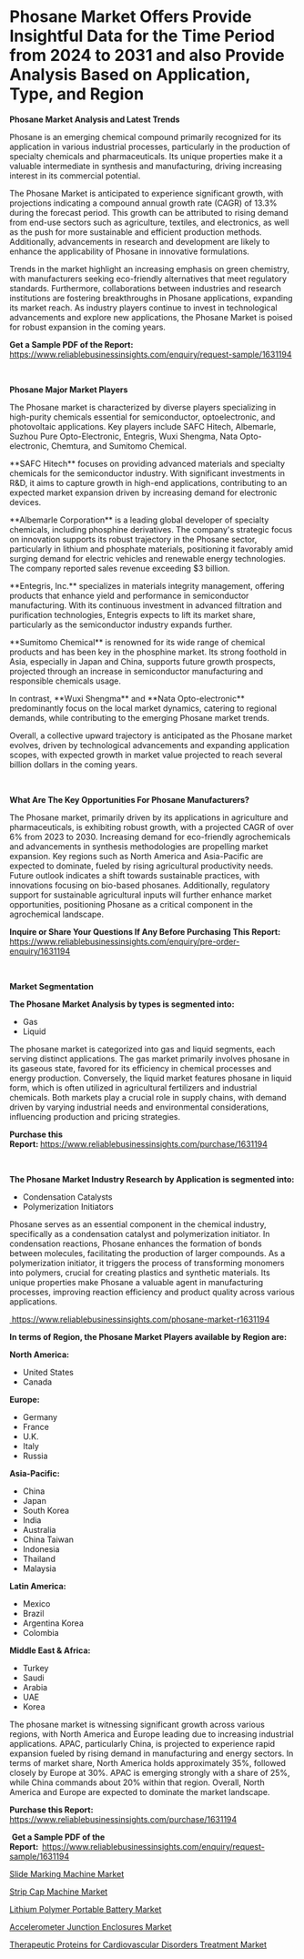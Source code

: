 <p><h1>Phosane Market Offers Provide Insightful Data for the Time Period from 2024 to 2031 and also Provide Analysis Based on Application, Type, and Region</h1></p><p><strong>Phosane Market Analysis and Latest Trends</strong></p>
<p><p>Phosane is an emerging chemical compound primarily recognized for its application in various industrial processes, particularly in the production of specialty chemicals and pharmaceuticals. Its unique properties make it a valuable intermediate in synthesis and manufacturing, driving increasing interest in its commercial potential.</p><p>The Phosane Market is anticipated to experience significant growth, with projections indicating a compound annual growth rate (CAGR) of 13.3% during the forecast period. This growth can be attributed to rising demand from end-use sectors such as agriculture, textiles, and electronics, as well as the push for more sustainable and efficient production methods. Additionally, advancements in research and development are likely to enhance the applicability of Phosane in innovative formulations.</p><p>Trends in the market highlight an increasing emphasis on green chemistry, with manufacturers seeking eco-friendly alternatives that meet regulatory standards. Furthermore, collaborations between industries and research institutions are fostering breakthroughs in Phosane applications, expanding its market reach. As industry players continue to invest in technological advancements and explore new applications, the Phosane Market is poised for robust expansion in the coming years.</p></p>
<p><strong>Get a Sample PDF of the Report:&nbsp;</strong> <a href="https://www.reliablebusinessinsights.com/enquiry/request-sample/1631194?utm_campaign=1094&utm_medium=2&utm_source=Github&utm_content=ia&utm_term=27102024&utm_id=phosane">https://www.reliablebusinessinsights.com/enquiry/request-sample/1631194</a></p>
<p>&nbsp;</p>
<p><strong>Phosane Major Market Players</strong></p>
<p><p>The Phosane market is characterized by diverse players specializing in high-purity chemicals essential for semiconductor, optoelectronic, and photovoltaic applications. Key players include SAFC Hitech, Albemarle, Suzhou Pure Opto-Electronic, Entegris, Wuxi Shengma, Nata Opto-electronic, Chemtura, and Sumitomo Chemical.</p><p>**SAFC Hitech** focuses on providing advanced materials and specialty chemicals for the semiconductor industry. With significant investments in R&D, it aims to capture growth in high-end applications, contributing to an expected market expansion driven by increasing demand for electronic devices.</p><p>**Albemarle Corporation** is a leading global developer of specialty chemicals, including phosphine derivatives. The company's strategic focus on innovation supports its robust trajectory in the Phosane sector, particularly in lithium and phosphate materials, positioning it favorably amid surging demand for electric vehicles and renewable energy technologies. The company reported sales revenue exceeding $3 billion.</p><p>**Entegris, Inc.** specializes in materials integrity management, offering products that enhance yield and performance in semiconductor manufacturing. With its continuous investment in advanced filtration and purification technologies, Entegris expects to lift its market share, particularly as the semiconductor industry expands further.</p><p>**Sumitomo Chemical** is renowned for its wide range of chemical products and has been key in the phosphine market. Its strong foothold in Asia, especially in Japan and China, supports future growth prospects, projected through an increase in semiconductor manufacturing and responsible chemicals usage.</p><p>In contrast, **Wuxi Shengma** and **Nata Opto-electronic** predominantly focus on the local market dynamics, catering to regional demands, while contributing to the emerging Phosane market trends.</p><p>Overall, a collective upward trajectory is anticipated as the Phosane market evolves, driven by technological advancements and expanding application scopes, with expected growth in market value projected to reach several billion dollars in the coming years.</p></p>
<p>&nbsp;</p>
<p><strong>What Are The Key Opportunities For Phosane Manufacturers?</strong></p>
<p><p>The Phosane market, primarily driven by its applications in agriculture and pharmaceuticals, is exhibiting robust growth, with a projected CAGR of over 6% from 2023 to 2030. Increasing demand for eco-friendly agrochemicals and advancements in synthesis methodologies are propelling market expansion. Key regions such as North America and Asia-Pacific are expected to dominate, fueled by rising agricultural productivity needs. Future outlook indicates a shift towards sustainable practices, with innovations focusing on bio-based phosanes. Additionally, regulatory support for sustainable agricultural inputs will further enhance market opportunities, positioning Phosane as a critical component in the agrochemical landscape.</p></p>
<p><strong>Inquire or Share Your Questions If Any Before Purchasing This Report:</strong> <a href="https://www.reliablebusinessinsights.com/enquiry/pre-order-enquiry/1631194?utm_campaign=1094&utm_medium=2&utm_source=Github&utm_content=ia&utm_term=27102024&utm_id=phosane">https://www.reliablebusinessinsights.com/enquiry/pre-order-enquiry/1631194</a></p>
<p>&nbsp;</p>
<p><strong>Market Segmentation</strong></p>
<p><strong>The Phosane Market Analysis by types is segmented into:</strong></p>
<p><ul><li>Gas</li><li>Liquid</li></ul></p>
<p><p>The phosane market is categorized into gas and liquid segments, each serving distinct applications. The gas market primarily involves phosane in its gaseous state, favored for its efficiency in chemical processes and energy production. Conversely, the liquid market features phosane in liquid form, which is often utilized in agricultural fertilizers and industrial chemicals. Both markets play a crucial role in supply chains, with demand driven by varying industrial needs and environmental considerations, influencing production and pricing strategies.</p></p>
<p><strong>Purchase this Report:&nbsp;</strong><a href="https://www.reliablebusinessinsights.com/purchase/1631194?utm_campaign=1094&utm_medium=2&utm_source=Github&utm_content=ia&utm_term=27102024&utm_id=phosane">https://www.reliablebusinessinsights.com/purchase/1631194</a></p>
<p>&nbsp;</p>
<p><strong>The Phosane Market Industry Research by Application is segmented into:</strong></p>
<p><ul><li>Condensation Catalysts</li><li>Polymerization Initiators</li></ul></p>
<p><p>Phosane serves as an essential component in the chemical industry, specifically as a condensation catalyst and polymerization initiator. In condensation reactions, Phosane enhances the formation of bonds between molecules, facilitating the production of larger compounds. As a polymerization initiator, it triggers the process of transforming monomers into polymers, crucial for creating plastics and synthetic materials. Its unique properties make Phosane a valuable agent in manufacturing processes, improving reaction efficiency and product quality across various applications.</p></p>
<p><a href="https://www.reliablebusinessinsights.com/phosane-market-r1631194?utm_campaign=1094&utm_medium=2&utm_source=Github&utm_content=ia&utm_term=27102024&utm_id=phosane">&nbsp;https://www.reliablebusinessinsights.com/phosane-market-r1631194</a></p>
<p><strong>In terms of Region, the Phosane Market Players available by Region are:</strong></p>
<p>
    <p> <strong> North America: </strong>
        <ul>
            <li>United States</li>
            <li>Canada</li>
        </ul>
        </p> 
    <p> <strong> Europe: </strong>
        <ul>
            <li>Germany</li>
            <li>France</li>
            <li>U.K.</li>
            <li>Italy</li>
            <li>Russia</li>
        </ul>
        </p> 
    <p> <strong> Asia-Pacific: </strong>
        <ul>
            <li>China</li>
            <li>Japan</li>
            <li>South Korea</li>
            <li>India</li>
            <li>Australia</li>
            <li>China Taiwan</li>
            <li>Indonesia</li>
            <li>Thailand</li>
            <li>Malaysia</li>
        </ul>
        </p> 
    <p> <strong> Latin America: </strong>
        <ul>
            <li>Mexico</li>
            <li>Brazil</li>
            <li>Argentina Korea</li>
            <li>Colombia</li>
        </ul>
        </p> 
    <p> <strong> Middle East & Africa: </strong>
        <ul>
            <li>Turkey</li>
            <li>Saudi</li>
            <li>Arabia</li>
            <li>UAE</li>
            <li>Korea</li>
        </ul>
    </p>
    </p>
<p><p>The phosane market is witnessing significant growth across various regions, with North America and Europe leading due to increasing industrial applications. APAC, particularly China, is projected to experience rapid expansion fueled by rising demand in manufacturing and energy sectors. In terms of market share, North America holds approximately 35%, followed closely by Europe at 30%. APAC is emerging strongly with a share of 25%, while China commands about 20% within that region. Overall, North America and Europe are expected to dominate the market landscape.</p></p>
<p><strong>Purchase this Report: </strong><a href="https://www.reliablebusinessinsights.com/purchase/1631194?utm_campaign=1094&utm_medium=2&utm_source=Github&utm_content=ia&utm_term=27102024&utm_id=phosane">https://www.reliablebusinessinsights.com/purchase/1631194</a></p>
<p>&nbsp;<strong>Get a Sample PDF of the Report:&nbsp;&nbsp;</strong><a href="https://www.reliablebusinessinsights.com/enquiry/request-sample/1631194?utm_campaign=1094&utm_medium=2&utm_source=Github&utm_content=ia&utm_term=27102024&utm_id=phosane">https://www.reliablebusinessinsights.com/enquiry/request-sample/1631194</a></p>
<p><strong></strong></p>
<p><p><a href="https://www.linkedin.com/pulse/charting-future-comprehensive-analysis-global-slide-xlcfe?utm_campaign=1094&utm_medium=2&utm_source=Github&utm_content=ia&utm_term=27102024&utm_id=phosane">Slide Marking Machine Market</a></p><p><a href="https://www.linkedin.com/pulse/global-strip-cap-machine-148-cagr-forecast-2024-2031-tdgve?utm_campaign=1094&utm_medium=2&utm_source=Github&utm_content=ia&utm_term=27102024&utm_id=phosane">Strip Cap Machine Market</a></p><p><a href="https://github.com/rieuydbalon3b/Market-Research-Report-List-1/blob/main/lithium-polymer-portable-battery-market.md?utm_campaign=1094&utm_medium=2&utm_source=Github&utm_content=ia&utm_term=27102024&utm_id=phosane">Lithium Polymer Portable Battery Market</a></p><p><a href="https://issuu.com/reportprime-2/docs/accelerometer-junction-enclosures-m_54432f2a2b6a6b?utm_campaign=1094&utm_medium=2&utm_source=Github&utm_content=ia&utm_term=27102024&utm_id=phosane">Accelerometer Junction Enclosures Market</a></p><p><a href="https://github.com/cairotmbrowne3cq/Market-Research-Report-List-1/blob/main/therapeutic-proteins-for-cardiovascular-disorders-treatment-market.md?utm_campaign=1094&utm_medium=2&utm_source=Github&utm_content=ia&utm_term=27102024&utm_id=phosane">Therapeutic Proteins for Cardiovascular Disorders Treatment Market</a></p></p>